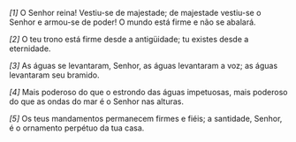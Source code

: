 *[1]* O Senhor reina! Vestiu-se de majestade; de majestade vestiu-se o Senhor e armou-se de poder! O mundo está firme e não se abalará.

*[2]* O teu trono está firme desde a antigüidade; tu existes desde a eternidade.

*[3]* As águas se levantaram, Senhor, as águas levantaram a voz; as águas levantaram seu bramido.

*[4]* Mais poderoso do que o estrondo das águas impetuosas, mais poderoso do que as ondas do mar é o Senhor nas alturas.

*[5]* Os teus mandamentos permanecem firmes e fiéis; a santidade, Senhor, é o ornamento perpétuo da tua casa.

